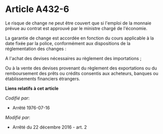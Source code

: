 # Article A432-6

Le risque de change ne peut être couvert que si l'emploi de la monnaie prévue au contrat est approuvé par le ministre chargé
de l'économie.

La garantie de change est accordée en fonction du cours applicable à la date fixée par la police, conformément aux
dispositions de la réglementation des changes :

A l'achat des devises nécessaires au règlement des importations ;

Ou à la vente des devises provenant du règlement des exportations ou du remboursement des prêts ou crédits consentis aux
acheteurs, banques ou établissements financiers étrangers.

**Liens relatifs à cet article**

_Codifié par_:

  - Arrêté 1976-07-16

_Modifié par_:

  - Arrêté du 22 décembre 2016 - art. 2
